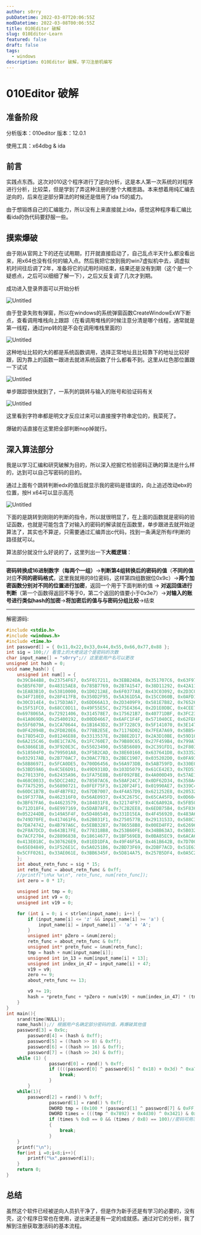 ```yaml
---
author: s0rry
pubDatetime: 2022-03-07T20:06:55Z
modDatetime: 2022-03-08T00:06:55Z
title: 010Editor 破解
slug: 010Editor-Learn
featured: false
draft: false
tags:
  - windows
description: 010Editor 破解，学习注册机编写
---
```


# 010Editor 破解

## 准备阶段

分析版本：010editor 版本：12.0.1

使用工具：x64dbg & ida

## 前言

实践点东西。这次对010这个程序进行了逆向分析，这是本人第一次系统的对程序进行分析，比较菜，但是学到了弄这种注册的整个大概思路。本来想着用纯汇编去逆向的，后来在逆部分算法的时候还是借用了ida f5的威力。

由于想锻炼自己的汇编能力，所以没有上来直接就上ida，感觉这种程序看汇编比看ida的伪代码要舒服一些。

## 摸索爆破

由于刚从官网上下的还在试用期，打开就直接启动了，自己乱点半天什么都没看出来，用x64也没有任何的输入点。然后我把它放到我的win7虚拟机中去，调虚拟机时间往后调了2年，准备将它的试用时间结束，结果还是没有到期（这个是一个疑惑点，之后可以细细了解一下），之后又反复调了几次才到期。

成功进入登录界面可以开始分析

![Untitled](https://s0rry-1308583710.cos.ap-chengdu.myqcloud.com/markdown/202205081103671.png)

由于登录失败有弹窗，所以在windows的系统弹窗函数CreateWindowExW下断点，查看调用堆栈向上跟踪（在看调用堆栈的时候注意分清是哪个线程，通常就是第一线程，通过jmp转的是不会在调用堆栈里面的）

![Untitled](https://s0rry-1308583710.cos.ap-chengdu.myqcloud.com/markdown/202205081103673.png)

这种地址比较的大的都是系统函数调用，选择正常地址且比较靠下的地址比较好跟，因为靠上的函数一跟进去就进系统函数了什么都看不到。这里从红色那位置跟一下试试

![Untitled](https://s0rry-1308583710.cos.ap-chengdu.myqcloud.com/markdown/202205081103674.png)

单步跟踪很快就到了，一系列的跳转与输入的账号和验证码有关

![Untitled](https://s0rry-1308583710.cos.ap-chengdu.myqcloud.com/markdown/202205081103675.png)

这里看到字符串都是明文才反应过来可以直接搜字符串定位的，我菜死了。

爆破的话直接在这里把全部判断nop掉就行。

## 深入算法部分

我是以学习汇编和研究破解为目的，所以深入挖掘它检验密码正确的算法是什么样的，达到可以自己写密码的目的。

通过上面有个跳转判断edx的值后就显示我的密码是错误的，向上追述改动ebx的位置，按H x64可以显示高亮

![Untitled](https://s0rry-1308583710.cos.ap-chengdu.myqcloud.com/markdown/202205081103676.png)

下面的是跳转到刚刚的判断的指令，所以就很明显了，在上面的函数就是密码的验证函数，也就是可能包含了对输入的密码的解读就在函数里，单步跟进去就开始逆算法了，其实也不算逆，只需要通过汇编弄出c代码，找到一条满足所有if判断的路径就可以。

算法部分就没什么好说的了，这里列出一下**大概逻辑**：

---

**密码转换成16进制数字（每两个一组）**→**判断第4组转换后的密码的值**（**不同的值**对应**不同的密码格式**，这里我就用的8位密码，这样第四组数据位0x9c）→**两个加密函数分别对不同的位置进行加密**，返回一个用于下面判断的值 → **对返回值进行判断**（第一个函数得返回不等于0，第二个返回的值要小于0x3e7）→**对输入的账号进行类似hash的加密**→**将加密后的值与与密码分组比较**→结束

---

解密源码:

```c
#include <stdio.h>
#include <windows.h>
#include <time.h>
int password[] = { 0x11,0x22,0x33,0x44,0x55,0x66,0x77,0x88 };
int sig = 100;// 看雪上的大佬说这个是密码的次数
char input_name[] = "s0rry";// 这里是用户名可以更改
unsigned int hash = 0;
void name_hash() {
	unsigned int num[] = {
	0x39CB44B8, 0x23754F67, 0x5F017211, 0x3EBB24DA, 0x351707C6, 0x63F9774B, 0x17827288, 0x0FE74821,
	0x5B5F670F, 0x48315AE8, 0x785B7769, 0x2B7A1547, 0x38D11292, 0x42A11B32, 0x35332244, 0x77437B60,
	0x1EAB3B10, 0x53810000, 0x1D0212AE, 0x6F0377A8, 0x43C03092, 0x2D3C0A8E, 0x62950CBF, 0x30F06FFA,
	0x34F710E0, 0x28F417FB, 0x350D2F95, 0x5A361D5A, 0x15CC060B, 0x0AFD13CC, 0x28603BCF, 0x3371066B,
	0x30CD14E4, 0x175D3A67, 0x6DD66A13, 0x2D3409F9, 0x581E7B82, 0x76526B99, 0x5C8D5188, 0x2C857971,
	0x15F51FC0, 0x68CC0D11, 0x49F55E5C, 0x275E4364, 0x2D1E0DBC, 0x4CEE7CE3, 0x32555840, 0x112E2E08,
	0x6978065A, 0x72921406, 0x314578E7, 0x175621B7, 0x40771DBF, 0x3FC238D6, 0x4A31128A, 0x2DAD036E,
	0x41A069D6, 0x25400192, 0x00DD4667, 0x6AFC1F4F, 0x571040CE, 0x62FE66DF, 0x41DB4B3E, 0x3582231F,
	0x55F6079A, 0x1CA70644, 0x1B1643D2, 0x3F7228C9, 0x5F141070, 0x3E1474AB, 0x444B256E, 0x537050D9,
	0x0F42094B, 0x2FD820E6, 0x778B2E5E, 0x71176D02, 0x7FEA7A69, 0x5BB54628, 0x19BA6C71, 0x39763A99,
	0x178D54CD, 0x01246E88, 0x3313537E, 0x2B8E2D17, 0x2A3D10BE, 0x59D10582, 0x37A163DB, 0x30D6489A,
	0x6A215C46, 0x0E1C7A76, 0x1FC760E7, 0x79B80C65, 0x27F459B4, 0x799A7326, 0x50BA1782, 0x2A116D5C,
	0x63866E1B, 0x3F920E3C, 0x55023490, 0x55B56089, 0x2C391FD1, 0x2F8035C2, 0x64FD2B7A, 0x4CE8759A,
	0x518504F0, 0x799501A8, 0x3F5B2CAD, 0x38E60160, 0x637641D8, 0x33352A42, 0x51A22C19, 0x085C5851,
	0x032917AB, 0x2B770AC7, 0x30AC77B3, 0x2BEC1907, 0x035202D0, 0x0FA933D3, 0x61255DF3, 0x22AD06BF,
	0x58B86971, 0x5FCA0DE5, 0x700D6456, 0x56A973DB, 0x5AB759FD, 0x330E0BE2, 0x5B3C0DDD, 0x495D3C60,
	0x53BD59A6, 0x4C5E6D91, 0x49D9318D, 0x103D5079, 0x61CE42E3, 0x7ED5121D, 0x14E160ED, 0x212D4EF2,
	0x270133F0, 0x62435A96, 0x1FA75E8B, 0x6F092FBE, 0x4A000D49, 0x57AE1C70, 0x004E2477, 0x561E7E72,
	0x468C0033, 0x5DCC2402, 0x78507AC6, 0x58AF24C7, 0x0DF62D34, 0x358A4708, 0x3CFB1E11, 0x2B71451C,
	0x77A75295, 0x56890721, 0x0FEF75F3, 0x120F24F1, 0x01990AE7, 0x339C4452, 0x27A15B8E, 0x0BA7276D,
	0x60DC1B7B, 0x4F4B7F82, 0x67DB7007, 0x4F4A57D9, 0x621252E8, 0x20532CFC, 0x6A390306, 0x18800423,
	0x19F3778A, 0x462316F0, 0x56AE0937, 0x43C2675C, 0x65CA45FD, 0x0D604FF2, 0x0BFD22CB, 0x3AFE643B,
	0x3BF67FA6, 0x44623579, 0x184031F8, 0x32174F97, 0x4C6A092A, 0x5FB50261, 0x01650174, 0x33634AF1,
	0x712D18F4, 0x6E997169, 0x5DAB7AFE, 0x7C2B2EE8, 0x6EDB75B4, 0x5F836FB6, 0x3C2A6DD6, 0x292D05C2,
	0x052244DB, 0x149A5F4F, 0x5D486540, 0x331D15EA, 0x4F456920, 0x483A699F, 0x3B450F05, 0x3B207C6C,
	0x749D70FE, 0x417461F6, 0x62B031F1, 0x2750577B, 0x29131533, 0x588C3808, 0x1AEF3456, 0x0F3C00EC,
	0x7DA74742, 0x4B797A6C, 0x5EBB3287, 0x786558B8, 0x00ED4FF2, 0x6269691E, 0x24A2255F, 0x62C11F7E,
	0x2F8A7DCD, 0x643B17FE, 0x778318B8, 0x253B60FE, 0x34BB63A3, 0x5B03214F, 0x5F1571F4, 0x1A316E9F,
	0x7ACF2704, 0x28896838, 0x18614677, 0x1BF569EB, 0x0BA85EC9, 0x6ACA6B46, 0x1E43422A, 0x514D5F0E,
	0x413E018C, 0x307626E9, 0x01ED1DFA, 0x49F46F5A, 0x461B642B, 0x7D7007F2, 0x13652657, 0x6B160BC5,
	0x65E04849, 0x1F526E1C, 0x5A0251B6, 0x2BD73F69, 0x2DBF7ACD, 0x51E63E80, 0x5CF2670F, 0x21CD0A03,
	0x5CFF0261, 0x33AE061E, 0x3BB6345F, 0x5D814A75, 0x257B5DF4, 0x0A5C2C5B, 0x16A45527, 0x16F23945
	};
	int about_retn_func = sig * 15;
	int retn_func = about_retn_func & 0xff;
	//printf("\n%x %x\n", retn_func, num[retn_func]);
	int zero = 0 * 17;

	unsigned int tmp = 0;
	unsigned int v9 = 0;
	unsigned int v19 = 0;

	for (int i = 0; i < strlen(input_name); i++) {
		if (input_name[i] <= 'z' && input_name[i] >= 'a') {
			input_name[i] = input_name[i] - 'a' + 'A';
		}
		unsigned int* pZero = &num[zero];
		retn_func = about_retn_func & 0xff;
		unsigned int* pretn_func = &num[retn_func];
		tmp = hash + num[input_name[i]];
		unsigned int in_13 = num[input_name[i] + 13];
		unsigned int index_in_47 = input_name[i] + 47;
		v19 = v9;
		zero += 9;
		about_retn_func += 13;

		v9 += 19;
		hash = *pretn_func + *pZero + num[v19] + num[index_in_47] * (tmp ^ in_13);
	}
}
int main(){
    srand(time(NULL));
    name_hash();// 根据用户名确定部分密码的值，再爆破其他值
    password[3] = 0x9c;
		password[4] = (hash & 0xff);
		password[5] = ((hash >> 8) & 0xff);
		password[6] = ((hash >> 16) & 0xff);
		password[7] = ((hash >> 24) & 0xff);
    while (1) {
				password[0] = rand() % 0xff;
				if ((((password[0] ^ password[6] ^ 0x18) + 0x3d) ^ 0xa7) != 0) {
					break;
				}
		}
    while(1){
        password[2] = rand() % 0xff;
				password[1] = rand() % 0xff;
				DWORD tmp = (0x100 * (password[1] ^ password[7] & 0xFF) + password[2] ^ password[5] & 0xff) & 0xFFFF;
				DWORD times = (((tmp ^ 0x7892) + 0x4d30) ^ 0x3421) & 0xFFFF;
				if (times % 0xB == 0 && (times / 0xB) == 100)//密码可用次数
				{
					break;
				}
    }
    printf("\n");
    for(int i =0;i<8;i++){
        printf("%x",password[i]);
    }
    return 0;
}
```

## 总结

虽然这个软件已经被逆向人员扒干净了，但是作为新手还是有学习的必要的，没有壳，这个程序日常也在使用，逆出来还是有一定的成就感。通过对它的分析，我了解到注册获取激活码的基本流程。
